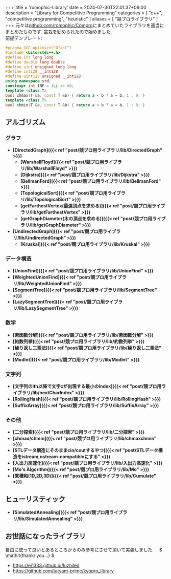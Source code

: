 +++
title = 'romophic-Library'
date = 2024-07-30T22:01:37+09:00
description = "Library for Competitive Programming"
categories = [
  "c++",
  "competitive programming",
  "heuristic"
]
aliases = [
  "競プロライブラリ"
]
+++
元々は[github.com/romophic/Compro](https://github.com/romophic/Compro)にまとめていたライブラリを適当にまとめたものです. 盆栽を勧められたので始めました.  
前提テンプレート:

```cpp
#pragma GCC optimize("Ofast")
#include <bits/stdc++.h>
#define int long long
#define double long double
#define uint unsigned long long
#define int128 __int128
#define uint128 unsigned __int128
using namespace std;
constexpr int INF = 1LL << 60;
template <class T>
bool chmax(T &a, const T &b) { return a < b ? a = b, 1 : 0; }
template <class T>
bool chmin(T &a, const T &b) { return a > b ? a = b, 1 : 0; }
```

## アルゴリズム

### グラフ

- **[DirectedGraph]({{< ref "post/競プロ用ライブラリ/lib/DirectedGraph" >}})**
  - **[WarshallFloyd]({{< ref "post/競プロ用ライブラリ/lib/WarshallFloyd" >}})**
  - **[Dijkstra]({{< ref "post/競プロ用ライブラリ/lib/Dijkstra" >}})**
  - **[BellmanFord]({{< ref "post/競プロ用ライブラリ/lib/BellmanFord" >}})**
  - **[TopologicalSort]({{< ref "post/競プロ用ライブラリ/lib/TopologicalSort" >}})**
  - **[getFarthestVertex(最遠頂点を求める)]({{< ref "post/競プロ用ライブラリ/lib/getFarthestVertex" >}})**
  - **[getGraphDiameter(木の頂点を求める)]({{< ref "post/競プロ用ライブラリ/lib/getGraphDiameter" >}})**
- **[UndirectedGraph]({{< ref "post/競プロ用ライブラリ/lib/UndirectedGraph" >}})**
  - **[Kruskal]({{< ref "post/競プロ用ライブラリ/lib/Kruskal" >}})**

### データ構造

- **[UnionFind]({{< ref "post/競プロ用ライブラリ/lib/UnionFind" >}})**
- **[WeightedUnionFind]({{< ref "post/競プロ用ライブラリ/lib/WeightedUnionFind" >}})**
- **[SegmentTree]({{< ref "post/競プロ用ライブラリ/lib/SegmentTree" >}})**
- **[LazySegmentTree]({{< ref "post/競プロ用ライブラリ/lib/LazySegmentTree" >}})**

### 数学

- **[素因数分解]({{< ref "post/競プロ用ライブラリ/lib/素因数分解" >}})**
- **[約数列挙]({{< ref "post/競プロ用ライブラリ/lib/約数列挙" >}})**
- **[繰り返し二乗法]({{< ref "post/競プロ用ライブラリ/lib/繰り返し二乗法" >}})**
- **[ModInt]({{< ref "post/競プロ用ライブラリ/lib/ModInt" >}})**

### 文字列

- **[文字列のith以降で文字cが出現する最小のindex]({{< ref "post/競プロ用ライブラリ/lib/nextCharIndex" >}})**
- **[RollingHash]({{< ref "post/競プロ用ライブラリ/lib/RollingHash" >}})**
- **[SuffixArray]({{< ref "post/競プロ用ライブラリ/lib/SuffixArray" >}})**

### その他

- **[二分探索]({{< ref "post/競プロ用ライブラリ/lib/二分探索" >}})**
- **[chmax/chmin]({{< ref "post/競プロ用ライブラリ/lib/chmaxchmin" >}})**
- **[STLデータ構造にそのままcin/coutするやつ]({{< ref "post/STLデータ構造をistream,ostream-compatibleにする" >}})**
- **[入出力高速化]({{< ref "post/競プロ用ライブラリ/lib/入出力高速化" >}})**
- **[Mo's Algorithm]({{< ref "post/競プロ用ライブラリ/lib/Mo" >}})**
- **[累積和(1D,2D,3D)]({{< ref "post/競プロ用ライブラリ/lib/Cumulate" >}})**

## ヒューリスティック

- **[SimulatedAnnealing]({{< ref "post/競プロ用ライブラリ/lib/SimulatedAnnealing" >}})**

## お世話になったライブラリ

自由に使って良いとあるところからのみ参考にさせて頂いて実装しました.  &emsp;$ \mathit{thank\ you...} $

- <https://ei1333.github.io/luzhiled>
- <https://github.com/tatyam-prime/kyopro_library>
